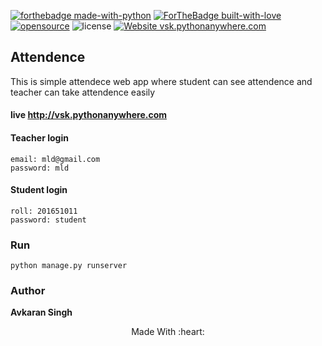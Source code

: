 [![forthebadge made-with-python](http://ForTheBadge.com/images/badges/made-with-python.svg)](https://www.python.org/)
[![ForTheBadge built-with-love](http://ForTheBadge.com/images/badges/built-with-love.svg)](https://GitHub.com/avsingh999/)
[![opensource](https://badges.frapsoft.com/os/v2/open-source.svg?v=103)](https://github.com/avsingh999) 
![license](https://img.shields.io/apm/l/vim-mode.svg?style=popout)
[![Website vsk.pythonanywhere.com](https://img.shields.io/website-up-down-green-red/http/vsk.pythonanywhere.com.svg)](http://vsk.pythonanywhere.com/)
 
## Attendence

This is simple attendece web app where student can see attendence and teacher can take attendence easily

#### **live http://vsk.pythonanywhere.com**
 
  #### Teacher login
 ```
 email: mld@gmail.com
 password: mld
 ```
 #### Student login
 ```
 roll: 201651011
 password: student
 ```
 
 ### Run
 ```
 python manage.py runserver
 ```
 
 ### Author
 
 **Avkaran Singh**
 
 <p align="center">Made With :heart:</p>
